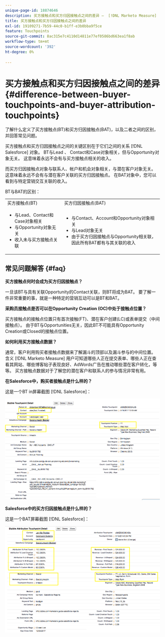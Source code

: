 ```yaml
---
unique-page-id: 18874646
description: 买方接触点和买方归因接触点之间的差异 —  [!DNL Marketo Measure]  — 产品文档
title: 买方接触点和买方归因接触点之间的差异
exl-id: 19109271-7b59-44c0-b1ff-e3b0bba9f5ce
feature: Touchpoints
source-git-commit: 8ac315e7c4110d14811e77ef0586bd663ea1f8ab
workflow-type: tm+mt
source-wordcount: '392'
ht-degree: 0%

---
```


# 买方接触点和买方归因接触点之间的差异 {#difference-between-buyer-touchpoints-and-buyer-attribution-touchpoints}

了解什么定义了买方接触点(BT)和买方归因接触点(BAT)，以及二者之间的区别，并回答常见问题。

买方接触点和买方归因接触点之间的关键区别在于它们之间的关系 [!DNL Salesforce] 对象。 BT与Lead 、 Contact和Case对象相关，但与Opportunity对象无关。 这意味着永远不会有与买方接触点相关的收入。

而买方归因接触点对象与联系人、帐户和机会对象相关，与潜在客户对象无关。 这意味着永远不会有与潜在客户关联的买方归因接触点。 在BAT对象中，您可以看到与特定营销交互关联的收入。

BT与BAT的区别：

<table> 
 <colgroup> 
  <col> 
  <col> 
 </colgroup> 
 <tbody> 
  <tr> 
   <td>买方接触点(BT)</td> 
   <td>买方归因接触点(BAT)</td> 
  </tr> 
  <tr> 
   <td> 
    <ul> 
     <li>与Lead、Contact和Case对象相关</li> 
     <li>与Opportunity对象无关</li> 
     <li>收入未与买方接触点关联</li> 
    </ul></td> 
   <td> 
    <ul> 
     <li>与Contact、Account和Opportunity对象相关</li> 
     <li>与Lead对象无关</li> 
     <li>由于买方归因接触点与Opportunity相关联，因此所有BAT都有与其关联的收入</li> 
    </ul></td> 
  </tr> 
 </tbody> 
</table>

## 常见问题解答 {#faq}

**买方接触点何时会成为买方归因接触点？**

一旦该BT与具有关联Opportunity的Contact关联，则BT将成为BAT。 要了解一件非常重要的事，就是一种特定的营销互动可以是BT和BAT。

**采购员接触点是否可以在Opportunity Creation (OC)中处于接触点位置？**

买方接触点的接触点位置只有首次接触(FT)、潜在客户创建(LC)或表单提交（中间接触点）。 由于BT与Opportunities无关，因此BT不可能具有Opportunity Creation或Closed的接触点位置。

**如何利用买方接触点数据？**

通常，客户利用购买者接触点数据来了解漏斗的顶部以及漏斗参与的中间位置。 含义 [!DNL Marketo Measure] 用户可知道哪些人正在提交表单、哪些人正在查看其网站、哪些博客帖子表现良好、AdWords广告在推动哪些潜在客户转化，等等。 买方接触点数据对于了解您的潜在客户和联系人的参与情况非常有用。

**在Salesforce中，购买者接触点是什么样的？**

这是一个BT in屏幕截图 [!DNL Salesforce]：

![](assets/1.png)

**Salesforce中的买方归因接触点是什么样的？**

这是一个BAT屏幕截图 [!DNL Salesforce]：

![](assets/2.png)
